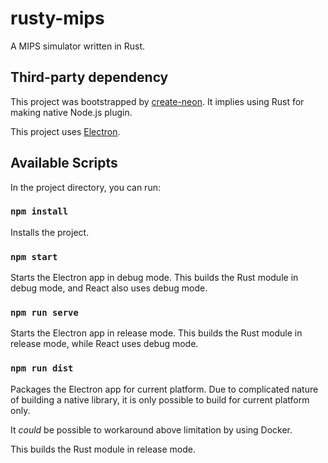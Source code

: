 # rusty-mips

A MIPS simulator written in Rust.

## Third-party dependency

This project was bootstrapped by [create-neon](https://www.npmjs.com/package/create-neon).
It implies using Rust for making native Node.js plugin.

This project uses [Electron](https://www.electronjs.org/).

## Available Scripts

In the project directory, you can run:

### `npm install`

Installs the project.

### `npm start`

Starts the Electron app in debug mode.
This builds the Rust module in debug mode, and React also uses debug mode.

### `npm run serve`

Starts the Electron app in release mode.
This builds the Rust module in release mode, while React uses debug mode.

### `npm run dist`

Packages the Electron app for current platform.
Due to complicated nature of building a native library,
it is only possible to build for current platform only.

It *could* be possible to workaround above limitation by using Docker.

This builds the Rust module in release mode.

